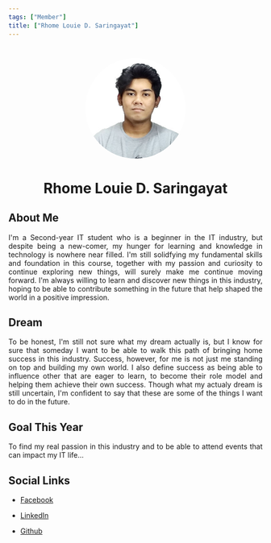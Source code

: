 ```yaml
---
tags: ["Member"]
title: ["Rhome Louie D. Saringayat"]
---
```


<TagLinks/>

<div align="center">
  <img src="../../images/rhome.jpg" width="200" height="200" style="border-radius: 50%; margin-top: 25px;" />
</div>

<div align="center">
  <h1>Rhome Louie D. Saringayat</h1>
</div>

<div style="text-align: justify;">
  <h2>About Me</h2>
  <p>I'm a Second-year IT student who is a beginner in the IT industry, but despite being a new-comer, my hunger for learning and knowledge in technology is nowhere near filled. I'm still solidfying my fundamental skills and foundation in this course, together with my passion and curiosity to continue exploring new things, will surely make me continue moving forward. I'm always willing to learn and discover new things in this industry, hoping to be able to contribute something in the future that help shaped the world in a positive impression.</p>

  <h2>Dream</h2>
  <p>To be honest, I'm still not sure what my dream actually is, but I know for sure that someday I want to be able to walk this path of bringing home success in this industry. Success, however, for me is not just me standing on top and building my own world. I also define success as being able to influence other that are eager to learn, to become their role model and helping them achieve their own success. Though what my actualy dream is still uncertain, I'm confident to say that these are some of the things I want to do in the future.</p>
  
  <h2>Goal This Year</h2>
  <p>To find my real passion in this industry and to be able to attend events that can impact my IT life...</p>

  <h2>Social Links</h2>
  <ul>
    <li>
      <p>
        <a href="https://www.facebook.com/louie.dimaculangan.5/">Facebook</a>
      </p>
    </li>
    <li>
      <p>
        <a href="https://www.linkedin.com/in/saringayat-rhome-louie-d-1a5112289/">LinkedIn</a>
      </p>
    </li>
    <li>
      <p>
        <a href="https://github.com/kurho">Github</a>
      </p>
    </li>
  </ul>
</div>